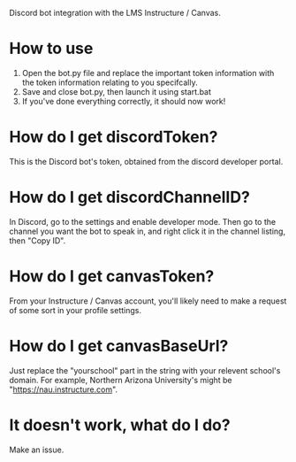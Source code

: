 Discord bot integration with the LMS Instructure / Canvas.

# How to use
1. Open the bot.py file and replace the important token information with the token information relating to you specifcally.
2. Save and close bot.py, then launch it using start.bat
3. If you've done everything correctly, it should now work!

# How do I get discordToken?
This is the Discord bot's token, obtained from the discord developer portal.

# How do I get discordChannelID?
In Discord, go to the settings and enable developer mode. Then go to the channel you want the bot to speak in, and right click it in the channel listing, then "Copy ID".

# How do I get canvasToken?
From your Instructure / Canvas account, you'll likely need to make a request of some sort in your profile settings.

# How do I get canvasBaseUrl?
Just replace the "yourschool" part in the string with your relevent school's domain. For example, Northern Arizona University's might be "https://nau.instructure.com".

# It doesn't work, what do I do?
Make an issue.
